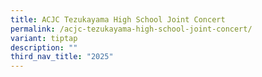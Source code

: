 ```yaml
---
title: ACJC Tezukayama High School Joint Concert
permalink: /acjc-tezukayama-high-school-joint-concert/
variant: tiptap
description: ""
third_nav_title: "2025"
---
```

